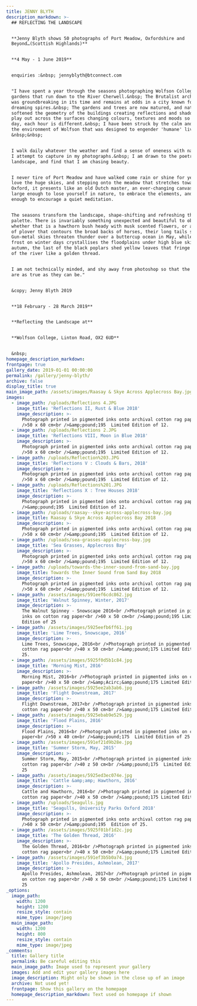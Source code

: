 ```yaml
---
title: JENNY BLYTH
description_markdown: >-
  ## REFLECTING THE LANDSCAPE


  **Jenny Blyth shows 50 photographs of Port Meadow, Oxfordshire and
  Beyond…(Scottish Highlands)**


  **4 May - 1 June 2019**


  enquiries :&nbsp; jennyblyth@btconnect.com


  "I have spent a year through the seasons photographing Wolfson College and the
  gardens that run down to the River Cherwell.&nbsp; The Brutalist architecture
  was groundbreaking in its time and remains at odds in a city known for its
  dreaming spires.&nbsp; The gardens and trees are now matured, and nature has
  softened the geometry of the buildings creating reflections and shadows that
  play out across the surfaces changing colours, textures and moods so that each
  day, each hour is different.&nbsp; I have been struck by the calm and joy in
  the environment of Wolfson that was designed to engender 'humane' living.
  &nbsp;&nbsp;


  I walk daily whatever the weather and find a sense of oneness with nature that
  I attempt to capture in my photographs.&nbsp; I am drawn to the poetry in the
  landscape, and find that I am chasing beauty.


  I never tire of Port Meadow and have walked come rain or shine for years. I
  love the huge skies, and stepping onto the meadow that stretches towards
  Oxford, it presents like an old Dutch master, an ever-changing canvas. It is
  large enough to lose yourself in nature, to embrace the elements, and familiar
  enough to encourage a quiet meditation.


  The seasons transform the landscape, shape-shifting and refreshing the
  palette. There is invariably something unexpected and beautiful to observe
  whether that is a hawthorn bush heady with musk scented flowers, or a murmur
  of plover that contours the broad backs of horses, their long tails sashaying.
  Gun-metal skies threaten thunder over a buttercup ocean in May, while hoar
  frost on winter days crystallises the floodplains under high blue skies. In
  autumn, the last of the black poplars shed yellow leaves that fringe the edge
  of the river like a golden thread.


  I am not technically minded, and shy away from photoshop so that the images
  are as true as they can be."


  &copy; Jenny Blyth 2019


  **18 February - 28 March 2019**


  **Reflecting the Landscape at**


  **Wolfson College, Linton Road, OX2 6UD**


  &nbsp;
homepage_description_markdown:
frontpage: true
gallery_date: 2019-01-01 00:00:00
permalink: /gallery/jenny-blyth/
archive: false
display_title: true
main_image_path: /assets/images/Raasay & Skye Across Applecross Bay.jpg
images:
  - image_path: /uploads/Reflections 4.JPG
    image_title: 'Reflections II, Rust & Blue 2018'
    image_description: >-
      Photograph printed in pigmented inks onto archival cotton rag paper<br
      />50 x 60 cm<br />&amp;pound;195  Limited Edition of 12.
  - image_path: /uploads/Reflections 2.JPG
    image_title: 'Reflections VIII, Moon in Blue 2018'
    image_description: >-
      Photograph printed in pigmented inks onto archival cotton rag paper<br
      />50 x 60 cm<br />&amp;pound;195  Limited Edition of 12.
  - image_path: /uploads/Reflection%203.JPG
    image_title: 'Reflections V : Clouds & Bars, 2018'
    image_description: >-
      Photograph printed in pigmented inks onto archival cotton rag paper<br
      />50 x 60 cm<br />&amp;pound;195  Limited Edition of 12.
  - image_path: /uploads/Reflections%201.JPG
    image_title: 'Reflections X : Tree Houses 2018'
    image_description: >-
      Photograph printed in pigmented inks onto archival cotton rag paper<br
      />&amp;pound;195  Limited Edition of 12.
  - image_path: /uploads/raasay--skye-across-applecross-bay.jpg
    image_title: Raasay & Skye Across Applecross Bay 2018
    image_description: >-
      Photograph printed in pigmented inks onto archival cotton rag paper<br
      />50 x 60 cm<br />&amp;pound;195  Limited Edition of 12.
  - image_path: /uploads/sea-grasses-applecross-bay.jpg
    image_title: 'Sea Grasses, Applecross Bay'
    image_description: >-
      Photograph printed in pigmented inks onto archival cotton rag paper<br
      />50 x 60 cm<br />&amp;pound;195  Limited Edition of 12.
  - image_path: /uploads/towards-the-inner-sound-from-sand-bay.jpg
    image_title: Towards the Inner Sound from Sand Bay 2018
    image_description: >-
      Photograph printed in pigmented inks onto archival cotton rag paper<br
      />50 x 60 cm<br />&amp;pound;195  Limited Edition of 12.
  - image_path: /assets/images/591eef6cdc862.jpg
    image_title: 'Walnut Spinney, Winter, 2017'
    image_description: >-
      The Walnut Spinney - Snowscape 2016<br />Photograph printed in pigmented
      inks on cotton rag paper<br />60 x 50 cm<br />&amp;pound;195 Limited
      Edition of 25
  - image_path: /assets/images/5925eefb6ff61.jpg
    image_title: 'Lime Trees, Snowscape, 2016'
    image_description: >-
      Lime Trees, Snowscape, 2016<br />Photograph printed in pigmented inks on
      cotton rag paper<br />40 x 50 cm<br />&amp;pound;175 Limited Edition of
      25.
  - image_path: /assets/images/5925f0d5b1c84.jpg
    image_title: 'Morning Mist, 2016'
    image_description: >-
      Morning Mist, 2016<br />Photograph printed in pigmented inks on cotton rag
      paper<br />40 x 50 cm<br />&amp;Acirc;&amp;pound;175 Limited Edition of 25
  - image_path: /assets/images/5925ee2ab3ab6.jpg
    image_title: 'Flight Downstream, 2017'
    image_description: >-
      Flight Downstream, 2017<br />Photograph printed in pigmented inks on
      cotton rag paper<br />40 x 50 cm<br />&amp;pound;175 Limited Edition of 25
  - image_path: /assets/images/5925ebab9e529.jpg
    image_title: 'Flood Plains, 2016'
    image_description: >-
      Flood Plains, 2016<br />Photograph printed in pigmented inks on cotton rag
      paper<br />50 x 40 cm<br />&amp;pound;175  Limited Edition of 25
  - image_path: /assets/images/591ef21d9b28e.jpg
    image_title: 'Summer Storm, May, 2015'
    image_description: >-
      Summer Storm, May, 2015<br />Photograph printed in pigmented inks on
      cotton rag paper<br />40 z 50 cm<br />&amp;pound;175  Limited Edition of
      25
  - image_path: /assets/images/5925ed3ec074e.jpg
    image_title: 'Cattle &amp;amp; Hawthorn, 2016'
    image_description: >-
      Cattle and Hawthorn, 2016<br />Photograph printed in pigmented inks on
      cotton rag paper<br />40 x 50 cm<br />&amp;pound;175 Limited Edition of 25
  - image_path: /uploads/Seagulls.jpg
    image_title: 'Seagulls, University Parks Oxford 2018'
    image_description: >-
      Photograph printed in pigmented inks onto archival cotton rag paper<br
      />60 x 50 cm<br />&amp;pound;195  Edition of 25.
  - image_path: /assets/images/5925f01bf1d2c.jpg
    image_title: 'The Golden Thread, 2016'
    image_description: >-
      The Golden Thread, 2016<br />Photograph printed in pigmented inks on
      cotton rag paper<br />40 x 50 cm<br />&amp;pound;175 Limited Edition of 25
  - image_path: /assets/images/591ef3b5b0a74.jpg
    image_title: 'Apollo Presides, Ashmolean, 2017'
    image_description: >-
      Apollo Presides, Ashmolean, 2017<br />Photograph printed in pigmented inks
      on cotton rag paper<br />40 x 50 cm<br />&amp;pound;175 Limited Edition of
      25
_options:
  image_path:
    width: 1200
    height: 1200
    resize_style: contain
    mime_type: image/jpeg
  main_image_path:
    width: 1200
    height: 800
    resize_style: contain
    mime_type: image/jpeg
_comments:
  title: Gallery title
  permalink: Be careful editing this
  main_image_path: Image used to represent your gallery
  images: Add and edit your gallery images here
  image_description: Might only be shown in the close up of an image
  archive: Not used yet!
  frontpage: Show this gallery on the homepage
  homepage_description_markdown: Text used on homepage if shown
---
```


